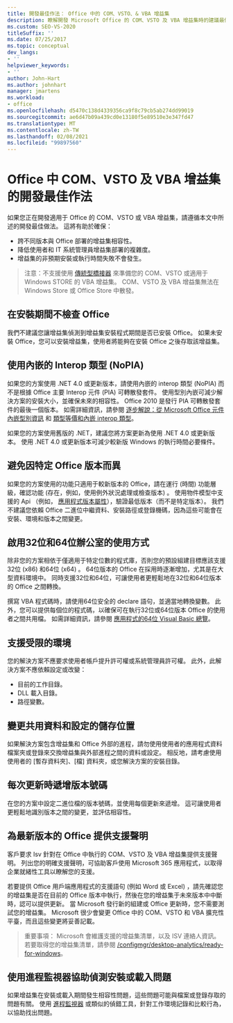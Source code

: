 ```yaml
---
title: 開發最佳作法： Office 中的 COM、VSTO、& VBA 增益集
description: 瞭解開發 Microsoft Office 的 COM、VSTO 及 VBA 增益集時的建議最佳作法。
ms.custom: SEO-VS-2020
titleSuffix: ''
ms.date: 07/25/2017
ms.topic: conceptual
dev_langs:
- ''
helpviewer_keywords:
- ''
author: John-Hart
ms.author: johnhart
manager: jmartens
ms.workload:
- office
ms.openlocfilehash: d5470c138d4339356ca9f8c79cb5ab274dd99019
ms.sourcegitcommit: ae6d47b09a439cd0e13180f5e89510e3e347fd47
ms.translationtype: MT
ms.contentlocale: zh-TW
ms.lasthandoff: 02/08/2021
ms.locfileid: "99897560"
---
```

# <a name="development-best-practices-for-com-vsto-and-vba-add-ins-in-office"></a>Office 中 COM、VSTO 及 VBA 增益集的開發最佳作法
  如果您正在開發適用于 Office 的 COM、VSTO 或 VBA 增益集，請遵循本文中所述的開發最佳做法。   這將有助於確保：

- 跨不同版本與 Office 部署的增益集相容性。
- 降低使用者和 IT 系統管理員增益集部署的複雜度。
- 增益集的非預期安裝或執行時間失敗不會發生。

>注意：不支援使用 [傳統型橋接器](/windows/uwp/porting/desktop-to-uwp-root) 來準備您的 COM、VSTO 或適用于 Windows STORE 的 VBA 增益集。 COM、VSTO 及 VBA 增益集無法在 Windows Store 或 Office Store 中散發。

## <a name="do-not-check-for-office-during-installation"></a>在安裝期間不檢查 Office
 我們不建議您讓增益集偵測到增益集安裝程式期間是否已安裝 Office。 如果未安裝 Office，您可以安裝增益集，使用者將能夠在安裝 Office 之後存取該增益集。

## <a name="use-embedded-interop-types-nopia"></a>使用內嵌的 Interop 類型 (NoPIA) 
如果您的方案使用 .NET 4.0 或更新版本，請使用內嵌的 interop 類型 (NoPIA) 而不是根據 Office 主要 Interop 元件 (PIA) 可轉散發套件。 使用型別內嵌可減少解決方案的安裝大小，並確保未來的相容性。 Office 2010 是發行 PIA 可轉散發套件的最後一個版本。 如需詳細資訊，請參閱 [逐步解說：從 Microsoft Office 元件內嵌型別資訊](/previous-versions/ee317478(v=vs.140)) 和 [類型等價和內嵌 interop 類型](/windows/uwp/porting/desktop-to-uwp-root)。

如果您的方案使用舊版的 .NET，建議您將方案更新為使用 .NET 4.0 或更新版本。 使用 .NET 4.0 或更新版本可減少較新版 Windows 的執行時間必要條件。

## <a name="avoid-depending-on-specific-office-versions"></a>避免因特定 Office 版本而異
如果您的方案使用的功能只適用于較新版本的 Office，請在運行 (時間) 功能層級，確認功能 (存在，例如，使用例外狀況處理或檢查版本) 。 使用物件模型中支援的 Api （例如， [應用程式版本屬性](<xref:Microsoft.Office.Interop.Excel._Application.Version%2A>)），驗證最低版本（而不是特定版本）。 我們不建議您依賴 Office 二進位中繼資料、安裝路徑或登錄機碼，因為這些可能會在安裝、環境和版本之間變更。

## <a name="enable-both-32-bit-and-64-bit-office-usage"></a>啟用32位和64位辦公室的使用方式
除非您的方案相依于僅適用于特定位數的程式庫，否則您的預設組建目標應該支援32位 (x86) 和64位 (x64) 。 64位版本的 Office 在採用時逐漸增加，尤其是在大型資料環境中。 同時支援32位和64位，可讓使用者更輕鬆地在32位和64位版本的 Office 之間轉換。

撰寫 VBA 程式碼時，請使用64位安全的 declare 語句，並適當地轉換變數。 此外，您可以提供每個位的程式碼，以確保可在執行32位或64位版本 Office 的使用者之間共用檔。 如需詳細資訊，請參閱 [應用程式的64位 Visual Basic 總覽](/office/vba/Language/Concepts/Getting-Started/64-bit-visual-basic-for-applications-overview)。

## <a name="support-restricted-environments"></a>支援受限的環境
您的解決方案不應要求使用者帳戶提升許可權或系統管理員許可權。 此外，此解決方案不應依賴設定或改變：

- 目前的工作目錄。
- DLL 載入目錄。
- 路徑變數。

## <a name="change-the-save-location-of-shared-data-and-settings"></a>變更共用資料和設定的儲存位置
如果解決方案包含增益集和 Office 外部的進程，請勿使用使用者的應用程式資料檔案夾或登錄來交換增益集與外部進程之間的資料或設定。 相反地，請考慮使用使用者的 [暫存資料夾]、[檔] 資料夾，或您解決方案的安裝目錄。

## <a name="increment-the-version-number-with-each-update"></a>每次更新時遞增版本號碼
在您的方案中設定二進位檔的版本號碼，並使用每個更新來遞增。 這可讓使用者更輕鬆地識別版本之間的變更，並評估相容性。

## <a name="provide-support-statements-for-the-latest-versions-of-office"></a>為最新版本的 Office 提供支援聲明
客戶要求 Isv 針對在 Office 中執行的 COM、VSTO 及 VBA 增益集提供支援聲明。 列出您的明確支援聲明，可協助客戶使用 Microsoft 365 應用程式，以取得企業就緒性工具以瞭解您的支援。

若要提供 Office 用戶端應用程式的支援語句 (例如 Word 或 Excel) ，請先確認您的增益集是否在目前的 Office 版本中執行，然後在您的增益集于未來版本中中斷時，認可以提供更新。 當 Microsoft 發行新的組建或 Office 更新時，您不需要測試您的增益集。 Microsoft 很少會變更 Office 中的 COM、VSTO 和 VBA 擴充性平臺，而且這些變更將妥善記載。

>重要事項： Microsoft 會維護支援的增益集清單，以及 ISV 連絡人資訊。 若要取得您的增益集清單，請參閱 [/configmgr/desktop-analytics/ready-for-windows](/configmgr/desktop-analytics/ready-for-windows)。

## <a name="use-process-monitor-to-help-debug-installation-or-loading-issues"></a>使用進程監視器協助偵測安裝或載入問題
如果增益集在安裝或載入期間發生相容性問題，這些問題可能與檔案或登錄存取的問題有關。 使用 [進程監視器](/sysinternals/downloads/procmon) 或類似的偵錯工具，針對工作環境記錄和比較行為，以協助找出問題。